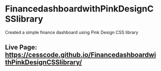 # FinancedashboardwithPinkDesignCSSlibrary
Created a simple finance dashboard using Pink Design CSS library

## Live Page: https://cesscode.github.io/FinancedashboardwithPinkDesignCSSlibrary/
